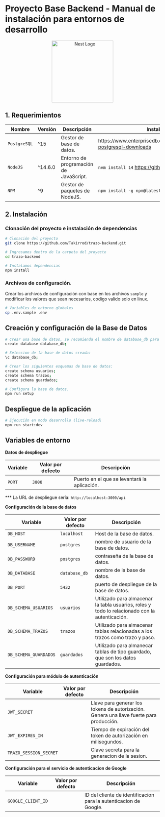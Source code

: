 # Proyecto Base Backend - Manual de instalación para entornos de desarrollo

<p align="center">
  <a href="http://nestjs.com/" target="blank"><img src="https://nestjs.com/img/logo-small.svg" width="200" alt="Nest Logo" /></a>
</p>

[circleci-image]: https://img.shields.io/circleci/build/github/nestjs/nest/master?token=abc123def456
[circleci-url]: https://circleci.com/gh/nestjs/nest


## 1. Requerimientos

| Nombre       | Versión | Descripción                                            | Instalación                                      |
|--------------|---------|--------------------------------------------------------|--------------------------------------------------|
| `PostgreSQL` | ^15     | Gestor de base de datos.                               | https://www.enterprisedb.com/downloads/postgres-postgresql-downloads |
| `NodeJS`     | ^14.6.0     | Entorno de programación de JavaScript.                 | `nvm install 14` https://github.com/nvm-sh/nvm   |
| `NPM`        | ^9      | Gestor de paquetes de NodeJS.                          | `npm install -g npm@latest`                       |


## 2. Instalación

### Clonación del proyecto e instalación de dependencias

```bash
# Clonación del proyecto
git clone https://github.com/Takirrod/trazo-backend.git

# Ingresamos dentro de la carpeta del proyecto
cd trazo-backend

# Instalamos dependencias
npm install
```

### Archivos de configuración.

Crear los archivos de configuración con base en los archivos `sample` y modificar los valores que sean necesarios, codigo valido solo en linux.

```bash
# Variables de entorno globales
cp .env.sample .env
```

## Creación y configuración de la Base de Datos

```bash
# Crear una base de datos, se recomienda el nombre de database_db para evitar cambios en las variables de entorno:
create database database_db;

# Seleccion de la base de datos creada:
\c database_db;

# Crear los siguientes esquemas de base de datos:
create schema usuarios;
create schema trazos;
create schema guardados;

# Configura la base de datos.
npm run setup
```

## Despliegue de la aplicación

```bash
# Ejecución en modo desarrollo (live-reload)
npm run start:dev
```

## Variables de entorno

**Datos de despliegue**

| Variable   | Valor por defecto | Descripción                                  |
|------------|-------------------|----------------------------------------------                    |
| `PORT`     | `3000`            | Puerto en el que se levantará la aplicación. |

\*\*\* La URL de despliegue sería: `http://localhost:3000/api`

**Configuración de la base de datos**

| Variable                 | Valor por defecto | Descripción                                                                                       |
|--------------------------|-------------------|---------------------------------------------------------------------------------------------------|
| `DB_HOST`                | `localhost`       | Host de la base de datos.                                                                         |
| `DB_USERNAME`            | `postgres`        | nombre de usuario de la base de datos.                                                            |
| `DB_PASSWORD`            | `postgres`        | contraseña de la base de datos.                                                                   |
| `DB_DATABASE`            | `database_db`     | nombre de la base de datos.                                                                       |
| `DB_PORT`                | `5432`            | puerto de despliegue de la base de datos.                                                         |
| `DB_SCHEMA_USUARIOS`     | `usuarios`        | Utilizado para almacenar la tabla usuarios, roles y todo lo relacionado con la autenticación.     |
| `DB_SCHEMA_TRAZOS` | `trazos`    | Utilizado para almacenar tablas relacionadas a los trazos como trazo y paso.                                             |
| `DB_SCHEMA_GUARDADOS` | `guardados`    | Utilizado para almanecar tablas de tipo guardado, que son los datos guardados.                                             |

**Configuración para módulo de autenticación**

| Variable                   | Valor por defecto | Descripción                                                                             |
|----------------------------|-------------------|-----------------------------------------------------------------------------------------|
| `JWT_SECRET`               |                   | Llave para generar los tokens de autorización. Genera una llave fuerte para producción. |
| `JWT_EXPIRES_IN`           |                   | Tiempo de expiración del token de autorización en milisegundos.                         |
| `TRAZO_SESSION_SECRET`           |                   | Clave secreta para la generacion de la sesion.                         |


**Configuración para el servicio de autenticacion de Google**

| Variable    | Valor por defecto | Descripción                                                       |
|-------------|-------------------|-------------------------------------------------------------------|
| `GOOGLE_CLIENT_ID`   |                   | ID del cliente de identificacion para la autenticacion de Google.   |